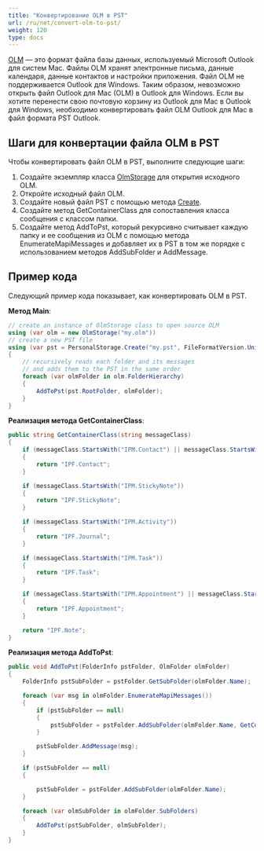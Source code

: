 ```yaml
---
title: "Конвертирование OLM в PST"
url: /ru/net/convert-olm-to-pst/
weight: 120
type: docs
---
```


[OLM](https://docs.fileformat.com/email/olm/) — это формат файла базы данных, используемый Microsoft Outlook для систем Mac. Файлы OLM хранят электронные письма, данные календаря, данные контактов и настройки приложения. Файл OLM не поддерживается Outlook для Windows. Таким образом, невозможно открыть файл Outlook для Mac (OLM) в Outlook для Windows. Если вы хотите перенести свою почтовую корзину из Outlook для Mac в Outlook для Windows, необходимо конвертировать файл OLM Outlook для Mac в файл формата PST Outlook.

## **Шаги для конвертации файла OLM в PST**

Чтобы конвертировать файл OLM в PST, выполните следующие шаги:

1. Создайте экземпляр класса [OlmStorage](https://reference.aspose.com/email/net/aspose.email.storage.olm/olmstorage/) для открытия исходного OLM.
2. Откройте исходный файл OLM.
3. Создайте новый файл PST с помощью метода [Create](https://reference.aspose.com/email/net/aspose.email.storage.pst/personalstorage/create/#create_4).
4. Создайте метод GetContainerClass для сопоставления класса сообщения с классом папки.
5. Создайте метод AddToPst, который рекурсивно считывает каждую папку и ее сообщения из OLM с помощью метода EnumerateMapiMessages и добавляет их в PST в том же порядке с использованием методов AddSubFolder и AddMessage.

## **Пример кода**

Следующий пример кода показывает, как конвертировать OLM в PST.

**Метод Main**:

```cs
// create an instance of OlmStorage class to open source OLM
using (var olm = new OlmStorage("my.olm"))
// create a new PST file
using (var pst = PersonalStorage.Create("my.pst", FileFormatVersion.Unicode))
{
    // recursively reads each folder and its messages 
    // and adds them to the PST in the same order
    foreach (var olmFolder in olm.FolderHierarchy)
    {
        AddToPst(pst.RootFolder, olmFolder);
    }
} 
```

**Реализация метода GetContainerClass**:

```cs
public string GetContainerClass(string messageClass)
{
    if (messageClass.StartsWith("IPM.Contact") || messageClass.StartsWith("IPM.DistList"))
    {
        return "IPF.Contact";
    }

    if (messageClass.StartsWith("IPM.StickyNote"))
    {
        return "IPF.StickyNote";
    }

    if (messageClass.StartsWith("IPM.Activity"))
    {
        return "IPF.Journal";
    }

    if (messageClass.StartsWith("IPM.Task"))
    {
        return "IPF.Task";
    }

    if (messageClass.StartsWith("IPM.Appointment") || messageClass.StartsWith("IPM.Schedule.meeting"))
    {
        return "IPF.Appointment";
    }

    return "IPF.Note";
}
```

**Реализация метода AddToPst**:

```cs
public void AddToPst(FolderInfo pstFolder, OlmFolder olmFolder)
{
    FolderInfo pstSubFolder = pstFolder.GetSubFolder(olmFolder.Name);

    foreach (var msg in olmFolder.EnumerateMapiMessages())
    {
        if (pstSubFolder == null)
        {
            pstSubFolder = pstFolder.AddSubFolder(olmFolder.Name, GetContainerClass(msg.MessageClass));
        }

        pstSubFolder.AddMessage(msg);
    }

    if (pstSubFolder == null)
    {

        pstSubFolder = pstFolder.AddSubFolder(olmFolder.Name);
    }

    foreach (var olmSubFolder in olmFolder.SubFolders)
    {
        AddToPst(pstSubFolder, olmSubFolder);
    }
}
```